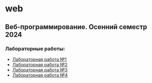 # web
## Веб-программирование. Осенний семестр 2024
### Лабораторные работы:
- [Лабораторная работа №1](./lab1)
- [Лабораторная работа №2](./lab2)
- [Лабораторная работа №3](./lab3)
- [Лабораторная работа №4](./lab4)
